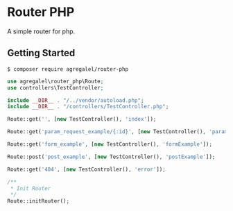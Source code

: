 Router PHP
=================

A simple router for php.

Getting Started
---------------

```
$ composer require agregalel/router-php
```

```php
use agregalel\router_php\Route;
use controllers\TestController;

include __DIR__ . "/../vendor/autoload.php";
include __DIR__ . "/controllers/TestController.php";

Route::get('', [new TestController(), 'index']);

Route::get('param_request_example/{:id}', [new TestController(), 'paramRequestExample']);

Route::get('form_example', [new TestController(), 'formExample']);

Route::post('post_example', [new TestController(), 'postExample']);

Route::get('404', [new TestController(), 'error']);

/**
 * Init Router
 */
Route::initRouter();
```